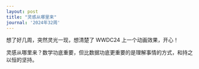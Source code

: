 ```yaml
---
layout: post
title: "灵感从哪里来"
journal: '2024年32周'
---
```


想了好几周，突然灵光一现，想清楚了 WWDC24 上一个动画效果，开心！

灵感从哪里来？数学功底重要，但比数据功底更重要的是理解事情的方式，和持之以恒的坚持。
